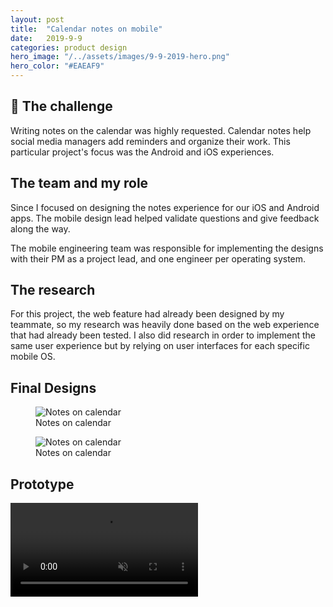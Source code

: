 ```yaml
---
layout: post
title:  "Calendar notes on mobile"
date:   2019-9-9
categories: product design
hero_image: "/../assets/images/9-9-2019-hero.png"
hero_color: "#EAEAF9"
---
```


<div class="problem-statement">
	<h2>💪 The challenge</h2>
	Writing notes on the calendar was highly requested. Calendar notes help social media managers add reminders and organize their work. This particular project's focus was the Android and iOS experiences.
</div>

## The team and my role
Since I focused on designing the notes experience for our iOS and Android apps. The mobile design lead helped validate questions and give feedback along the way.

The mobile engineering team was responsible for implementing the designs with their PM as a project lead, and one engineer per operating system.

## The research
For this project, the web feature had already been designed by my teammate, so my research was heavily done based on the web experience that had already been tested. I also did research in order to implement the same user experience but by relying on user interfaces for each specific mobile OS.

## Final Designs

<figure>
	<img src="{{ site.baseurl }}/assets/images/notes-on-calendar-1.png" title="Notes on calendar" />
	<figcaption class="media-caption center">Notes on calendar</figcaption>
</figure>

<figure>
	<img src="{{ site.baseurl }}/assets/images/notes-on-calendar-2.png" title="Notes on calendar" />
	<figcaption class="media-caption center">Notes on calendar</figcaption>
</figure>

## Prototype

<video muted controls preload src="../../../assets/images/notes-on-calendar-prototype.mp4"><source src="../../../assets/images/notes-on-calendar-prototype.mp4" type="video/mp4"></video>

